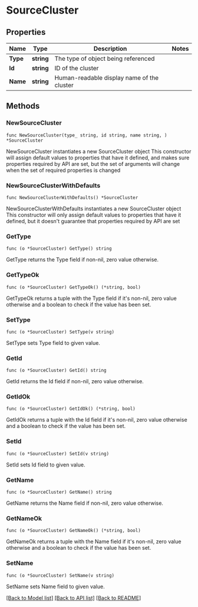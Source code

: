 # SourceCluster

## Properties

Name | Type | Description | Notes
------------ | ------------- | ------------- | -------------
**Type** | **string** | The type of object being referenced | 
**Id** | **string** | ID of the cluster | 
**Name** | **string** | Human-readable display name of the cluster | 

## Methods

### NewSourceCluster

`func NewSourceCluster(type_ string, id string, name string, ) *SourceCluster`

NewSourceCluster instantiates a new SourceCluster object
This constructor will assign default values to properties that have it defined,
and makes sure properties required by API are set, but the set of arguments
will change when the set of required properties is changed

### NewSourceClusterWithDefaults

`func NewSourceClusterWithDefaults() *SourceCluster`

NewSourceClusterWithDefaults instantiates a new SourceCluster object
This constructor will only assign default values to properties that have it defined,
but it doesn't guarantee that properties required by API are set

### GetType

`func (o *SourceCluster) GetType() string`

GetType returns the Type field if non-nil, zero value otherwise.

### GetTypeOk

`func (o *SourceCluster) GetTypeOk() (*string, bool)`

GetTypeOk returns a tuple with the Type field if it's non-nil, zero value otherwise
and a boolean to check if the value has been set.

### SetType

`func (o *SourceCluster) SetType(v string)`

SetType sets Type field to given value.


### GetId

`func (o *SourceCluster) GetId() string`

GetId returns the Id field if non-nil, zero value otherwise.

### GetIdOk

`func (o *SourceCluster) GetIdOk() (*string, bool)`

GetIdOk returns a tuple with the Id field if it's non-nil, zero value otherwise
and a boolean to check if the value has been set.

### SetId

`func (o *SourceCluster) SetId(v string)`

SetId sets Id field to given value.


### GetName

`func (o *SourceCluster) GetName() string`

GetName returns the Name field if non-nil, zero value otherwise.

### GetNameOk

`func (o *SourceCluster) GetNameOk() (*string, bool)`

GetNameOk returns a tuple with the Name field if it's non-nil, zero value otherwise
and a boolean to check if the value has been set.

### SetName

`func (o *SourceCluster) SetName(v string)`

SetName sets Name field to given value.



[[Back to Model list]](../README.md#documentation-for-models) [[Back to API list]](../README.md#documentation-for-api-endpoints) [[Back to README]](../README.md)


